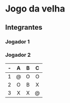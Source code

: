 # Jogo da velha
## Integrantes
### Jogador 1
### Jogador 2

| -  |  A     | B     | C     |
| -- | :---:  | :---: | :---: |
| 1  | @     | O     | O     |
| 2  | O      | B     | X     |
| 3  | X      | X     | @     |